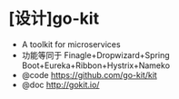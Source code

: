 # [设计]go-kit

- A toolkit for microservices
- 功能等同于 Finagle+Dropwizard+Spring Boot+Eureka+Ribbon+Hystrix+Nameko
- @code https://github.com/go-kit/kit
- @doc http://gokit.io/